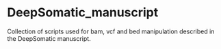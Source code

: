 # DeepSomatic_manuscript
Collection of scripts used for bam, vcf and bed manipulation described in the DeepSomatic manuscript.
